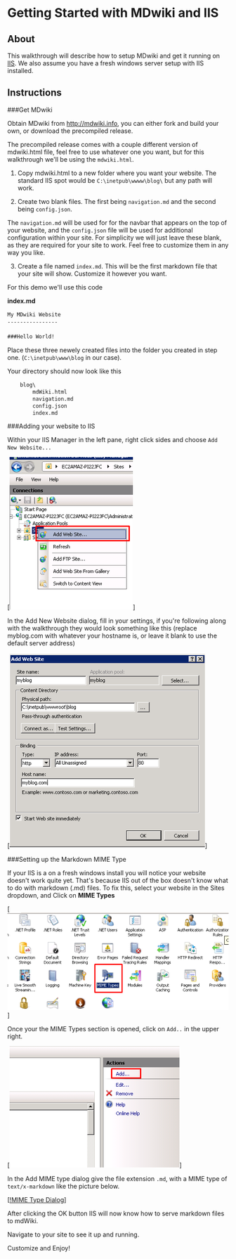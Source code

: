 Getting Started with MDwiki and IIS
===================

About
------

This walkthrough will describe how to setup MDwiki and get it running on [IIS](http://iis.com).  We also assume you have a fresh windows server setup with IIS installed.

Instructions
-------------

###Get MDwiki

Obtain MDwiki from http://mdwiki.info, you can either fork and build your own, or download the precompiled release.

The precompiled release comes with a couple different version of mdwiki.html file, feel free to use whatever one you want, but for this walkthrough we'll be using the ``mdwiki.html``.  

 1. Copy mdwiki.html to a new folder where you want your website.  The standard IIS spot would be ``C:\inetpub\wwww\blog\`` but any path will work.

 2. Create two blank files.  The first being ``navigation.md`` and the second being ``config.json``.

  The ``navigation.md`` will be used for for the navbar that appears on the top of your website, and the ``config.json`` file will be used for additional configuration within your site.  For simplicity we will just leave these blank, as they are required for your site to work.  Feel free to customize them in any way you like.

 3. Create a file named ``index.md``.  This will be the first markdown file that your site will show.  Customize it however you want.

For this demo we'll use this code

**index.md**
```md
My MDwiki Website
----------------

###Hello World!
```

Place these three newely created files into the folder you created in step one. (``C:\inetpub\www\blog`` in our case).

Your directory should now look like this

```
    blog\
        mdWiki.html
        navigation.md
        config.json
        index.md
```

###Adding your website to IIS

Within your IIS Manager in the left pane, right click sides and choose ``Add New Website...``

[![Add New Website...](images/add-new-website.png)]

In the Add New Website dialog, fill in your settings, if you're following along with the walkthrough they would look something like this (replace myblog.com with whatever your hostname is, or leave it blank to use the default server address)

[![Add New Website Dialog](images/add-new-website-dialog.png)]

###Setting up the Markdown MIME Type

If your IIS is a on a fresh windows install you will notice your website doesn't work quite yet.  That's because IIS out of the box doesn't know what to do with markdown (.md) files.  To fix this, select your website in the Sites dropdown, and Click on **MIME Types**

[![MIME Types](images/mime-types.png)]

Once your the MIME Types section is opened, click on ``Add..`` in the upper right.

[![MIME Types](images/add-mime-type.png)]

In the Add MIME type dialog give the file extension ``.md``, with a MIME type of ``text/x-markdown`` like the picture below.

[[!MIME Type Dialog](images/mime-type-dialog.png)]

After clicking the OK button IIS will now know how to serve markdown files to mdWiki. 

Navigate to your site to see it up and running.

Customize and Enjoy!
